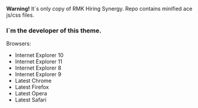 <b>Warning!</b> It`s only copy of RMK Hiring Synergy.
Repo contains minified ace js/css files.

<h3>I`m the developer of this theme.</h3>





Browsers:
- Internet Explorer 10
- Internet Explorer 11
- Internet Explorer 8
- Internet Explorer 9
- Latest Chrome
- Latest Firefox
- Latest Opera
- Latest Safari